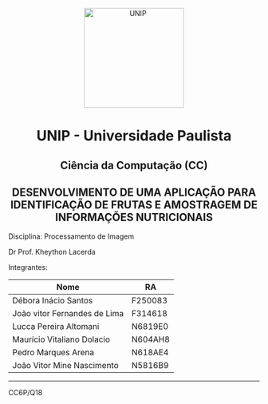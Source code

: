 <p align="center">
<img alt="UNIP" width="200px" src="https://unip.br/assets/img/logo/logo-unip.svg" />
</p>


<h1 align="center">UNIP - Universidade Paulista</h1>

<h2 align="center">Ciência da Computação (CC)</h2>

<h2 align="center">DESENVOLVIMENTO DE UMA APLICAÇÃO PARA IDENTIFICAÇÃO DE FRUTAS E AMOSTRAGEM DE INFORMAÇÕES NUTRICIONAIS</h2>

Disciplina: Processamento de Imagem
<br>

Dr Prof. Kheython Lacerda
<br>

Integrantes:

Nome | RA
--- | ---
Débora Inácio Santos | F250083
João vitor Fernandes de Lima | F314618
Lucca Pereira Altomani | N6819E0
Maurício Vitaliano Dolacio | N604AH8
Pedro Marques Arena | N618AE4
João Vitor Mine Nascimento | N5816B9

---

CC6P/Q18
